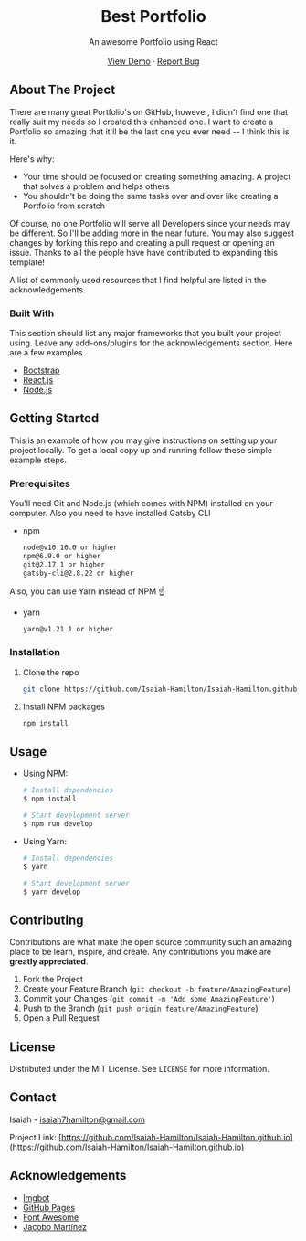 <!-- PROJECT LOGO -->
<br />
  <h1 align="center">Best Portfolio</h1>

  <p align="center">
    An awesome Portfolio using React
    <br />
    <br />
    <a href="https://github.com/othneildrew/Best-README-Template">View Demo</a>
    ·
    <a href="https://github.com/othneildrew/Best-README-Template/issues">Report Bug</a>
  </p>
</p>

<!-- ABOUT THE PROJECT -->
## About The Project

There are many great Portfolio's on GitHub, however, I didn't find one that really suit my needs so I created this enhanced one. I want to create a Portfolio so amazing that it'll be the last one you ever need -- I think this is it.

Here's why:
* Your time should be focused on creating something amazing. A project that solves a problem and helps others
* You shouldn't be doing the same tasks over and over like creating a Portfolio from scratch

Of course, no one Portfolio will serve all Developers since your needs may be different. So I'll be adding more in the near future. You may also suggest changes by forking this repo and creating a pull request or opening an issue. Thanks to all the people have have contributed to expanding this template!

A list of commonly used resources that I find helpful are listed in the acknowledgements.

### Built With

This section should list any major frameworks that you built your project using. Leave any add-ons/plugins for the acknowledgements section. Here are a few examples.
* [Bootstrap](https://getbootstrap.com)
* [React.js](https://reactjs.org/)
* [Node.js](https://nodejs.org/en/)



<!-- GETTING STARTED -->
## Getting Started

This is an example of how you may give instructions on setting up your project locally.
To get a local copy up and running follow these simple example steps.

### Prerequisites

You'll need Git and Node.js (which comes with NPM) installed on your computer.
Also you need to have installed Gatsby CLI
* npm
  ```sh
  node@v10.16.0 or higher
  npm@6.9.0 or higher
  git@2.17.1 or higher
  gatsby-cli@2.8.22 or higher
  ```
Also, you can use Yarn instead of NPM ☝️

* yarn
  ```sh
  yarn@v1.21.1 or higher
  ```

### Installation

1. Clone the repo
   ```sh
   git clone https://github.com/Isaiah-Hamilton/Isaiah-Hamilton.github.io
   ```
3. Install NPM packages
   ```sh
   npm install
   ```

<!-- USAGE EXAMPLES -->
## Usage

* Using NPM:
  ```sh
  # Install dependencies
  $ npm install

  # Start development server
  $ npm run develop
  ```

* Using Yarn:
  ```sh
  # Install dependencies
  $ yarn

  # Start development server
  $ yarn develop
  ```

<!-- CONTRIBUTING -->
## Contributing

Contributions are what make the open source community such an amazing place to be learn, inspire, and create. Any contributions you make are **greatly appreciated**.

1. Fork the Project
2. Create your Feature Branch (`git checkout -b feature/AmazingFeature`)
3. Commit your Changes (`git commit -m 'Add some AmazingFeature'`)
4. Push to the Branch (`git push origin feature/AmazingFeature`)
5. Open a Pull Request

<!-- LICENSE -->
## License

Distributed under the MIT License. See `LICENSE` for more information.

<!-- CONTACT -->
## Contact

Isaiah - isaiah7hamilton@gmail.com

Project Link: [https://github.com/Isaiah-Hamilton/Isaiah-Hamilton.github.io](https://github.com/Isaiah-Hamilton/Isaiah-Hamilton.github.io)

<!-- ACKNOWLEDGEMENTS -->
## Acknowledgements
* [Imgbot](https://github.com/ImgBotApp)
* [GitHub Pages](https://pages.github.com)
* [Font Awesome](https://fontawesome.com)
* [Jacobo Martínez](https://github.com/cobidev)